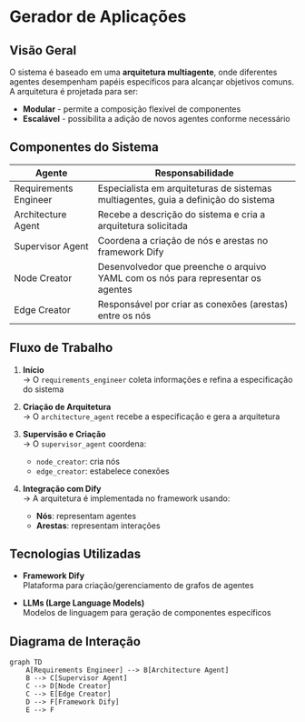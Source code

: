 # Gerador de Aplicações

## Visão Geral

O sistema é baseado em uma **arquitetura multiagente**, onde diferentes agentes desempenham papéis específicos para alcançar objetivos comuns. A arquitetura é projetada para ser:

- **Modular** - permite a composição flexível de componentes
- **Escalável** - possibilita a adição de novos agentes conforme necessário

## Componentes do Sistema

| Agente                | Responsabilidade                                                                 |
|-----------------------|----------------------------------------------------------------------------------|
| Requirements Engineer | Especialista em arquiteturas de sistemas multiagentes, guia a definição do sistema |
| Architecture Agent    | Recebe a descrição do sistema e cria a arquitetura solicitada                    |
| Supervisor Agent      | Coordena a criação de nós e arestas no framework Dify                           |
| Node Creator          | Desenvolvedor que preenche o arquivo YAML com os nós para representar os agentes |
| Edge Creator          | Responsável por criar as conexões (arestas) entre os nós                        |

## Fluxo de Trabalho

1. **Início**  
   → O `requirements_engineer` coleta informações e refina a especificação do sistema

2. **Criação de Arquitetura**  
   → O `architecture_agent` recebe a especificação e gera a arquitetura

3. **Supervisão e Criação**  
   → O `supervisor_agent` coordena:  
     - `node_creator`: cria nós  
     - `edge_creator`: estabelece conexões  

4. **Integração com Dify**  
   → A arquitetura é implementada no framework usando:  
     - **Nós**: representam agentes  
     - **Arestas**: representam interações  

## Tecnologias Utilizadas

- **Framework Dify**  
  Plataforma para criação/gerenciamento de grafos de agentes

- **LLMs (Large Language Models)**  
  Modelos de linguagem para geração de componentes específicos

## Diagrama de Interação

```mermaid
graph TD
    A[Requirements Engineer] --> B[Architecture Agent]
    B --> C[Supervisor Agent]
    C --> D[Node Creator]
    C --> E[Edge Creator]
    D --> F[Framework Dify]
    E --> F